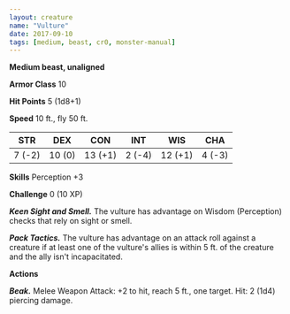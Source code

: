 ```yaml
---
layout: creature
name: "Vulture"
date: 2017-09-10
tags: [medium, beast, cr0, monster-manual]
---
```


**Medium beast, unaligned**

**Armor Class** 10

**Hit Points** 5 (1d8+1)

**Speed** 10 ft., fly 50 ft.

|   STR   |   DEX   |   CON   |   INT   |   WIS   |   CHA   |
|:-----:|:-----:|:-----:|:-----:|:-----:|:-----:|
| 7 (-2) | 10 (0) | 13 (+1) | 2 (-4) | 12 (+1) | 4 (-3) |

**Skills** Perception +3

**Challenge** 0 (10 XP)

***Keen Sight and Smell.*** The vulture has advantage on Wisdom (Perception) checks that rely on sight or smell.

***Pack Tactics.*** The vulture has advantage on an attack roll against a creature if at least one of the vulture's allies is within 5 ft. of the creature and the ally isn't incapacitated.

**Actions**

***Beak.*** Melee Weapon Attack: +2 to hit, reach 5 ft., one target. Hit: 2 (1d4) piercing damage.


